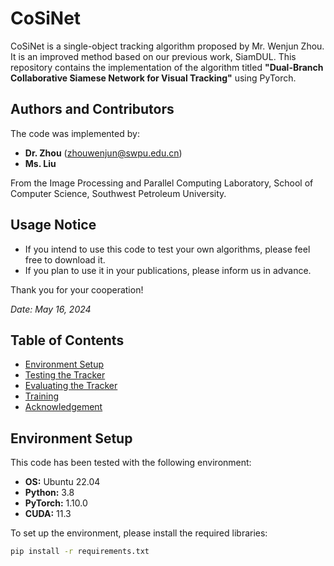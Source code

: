 # CoSiNet

CoSiNet is a single-object tracking algorithm proposed by Mr. Wenjun Zhou. It is an improved method based on our previous work, SiamDUL. This repository contains the implementation of the algorithm titled **"Dual-Branch Collaborative Siamese Network for Visual Tracking"** using PyTorch.

## Authors and Contributors
The code was implemented by:
- **Dr. Zhou** (zhouwenjun@swpu.edu.cn)
- **Ms. Liu** 

From the Image Processing and Parallel Computing Laboratory, School of Computer Science, Southwest Petroleum University.

## Usage Notice
- If you intend to use this code to test your own algorithms, please feel free to download it.
- If you plan to use it in your publications, please inform us in advance.

Thank you for your cooperation!

*Date: May 16, 2024*

## Table of Contents
- [Environment Setup](#environment-setup)
- [Testing the Tracker](#testing-the-tracker)
- [Evaluating the Tracker](#evaluating-the-tracker)
- [Training](#training)
- [Acknowledgement](#acknowledgement)

## Environment Setup
This code has been tested with the following environment:
- **OS:** Ubuntu 22.04
- **Python:** 3.8
- **PyTorch:** 1.10.0
- **CUDA:** 11.3

To set up the environment, please install the required libraries:

```bash
pip install -r requirements.txt
